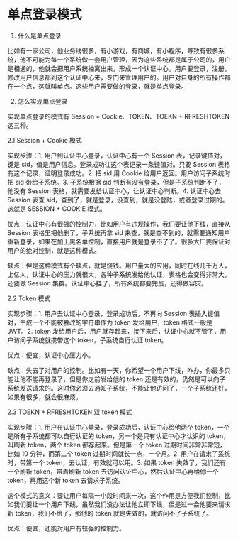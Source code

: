 # 单点登录模式

1. 什么是单点登录

比如有一家公司，他业务线很多，有小游戏，有商城，有小程序，导致有很多系统，他不可能为每一个系统做一套用户管理，因为这些系统都是属于公司的，用户是相通的，他就会把用户系统抽离出来，形成一个认证中心。用户要登录，注册，修改用户信息都到这个认证中心来，专门来管理用户的。用户对自身的所有操作都在一个点，这就叫单点。这些用户需要做的登录，就是单点登录。

2. 怎么实现单点登录

实现单点登录的模式有 Session + Cookie、TOKEN、TOEKN + RFRESHTOKEN 这三种。

2.1 Session + Cookie 模式

实现步骤：1. 用户到认证中心登录，认证中心有一个 Session 表，记录键值对，键是 sid，值是用户信息。登录成功往这个表记录一条键值对。只要 Session 表格有这个记录，证明登录成功。2. 把 sid 用 Cookie 给用户返回。用户访问子系统时把 sid 带给子系统。3. 子系统根据 sid 判断有没有登录，但是子系统判断不了，他没有 Session 表格，就需要发给认证中心，让认证中心判断。4. 认证中心去 Session 表查 sid，查到了，就是登录，没查到，就是没登陆，或者登录过期的。这就是 SESSION + COOKIE 模式。

优点：认证中心有很强的控制力，比如用户有违规操作，我们要让他下线，直接从 Session 表格里把他删了，子系统再拿 sid 来查，就是查不到的，就需要通知用户重新登录，如果在加上黑名单控制，直接用户就是登录不了了。很多大厂要保证对用户的绝对控制，就是这种模式。

缺点：但是这种模式有个缺点，就是烧钱。用户量大的应用，同时在线几千万人，上亿人，认证中心的压力就很大，各种子系统发给他认证，表格也会变得非常大，还要做 Session 集群。认证中心挂了，所有系统都要完蛋，还得做容灾。

2.2 Token 模式

实现步骤：1. 用户去认证中心登录，登录成功后，不再向 Session 表插入键值对，生成一个不能被篡改的字符串作为 token 发给用户，token 格式一般是 JWT。2. token 发给用户后，用户就存起来，接下来后，认证中心就不管了，用户访问子系统就携带这个 token，子系统自行认证 token。

优点：便宜，认证中心压力小。

缺点：失去了对用户的控制。比如有一天，你希望一个用户下线，咋办，你最多只能让他不能再登录了，但是你之前发给他的 token 还是有效的，仍然是可以向子系统发送请求的。这时你必须去通知子系统，不能让他访问了，一个子系统还好，如果有很多，就会很麻烦。

2.3 TOEKN + RFRESHTOKEN 双 token 模式

实现步骤：1. 用户在认证中心登录，登录成功后，认证中心给他两个 token，一个是所有子系统都可以自行认证的 token，另一个是只有认证中心才认识的 token，叫刷新 token，两个 token 都存起来。但是第一个 token 过期时间非常非常短，比如 10 分钟，而第二个 token 过期时间就长一点，一个月。2. 用户在请求子系统时，带第一个 token，去认证，有效就可以用。3. 如果 token 失效了，我们还有一个刷新 token，带着刷新 token 去访问认证中心，然后认证中心再给你一个 token，再用这个新 token 去请求子系统。

这个模式的意义：要让用户每隔一小段时间来一次，这个作用是方便我们控制，比如我们要让一个用户下线，虽然我们没办法让他立即下线，但是过一会他要来请求新 token，我们不给了，那他的 token 就是失效的，就访问不了子系统了。

优点：便宜，还能对用户有较强的控制力。
